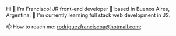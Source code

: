 Hi 👋 I’m Francisco! JR front-end developer 🚀 based in Buenos Aires, Argentina. 
🌱 I’m currently learning full stack web development in JS. 

<!-- 🤓 I’m interested in 
- 💞️ I’m looking to collaborate on ... --> 
📫 How to reach me: rodriguezfranciscoa@hotmail.com;
